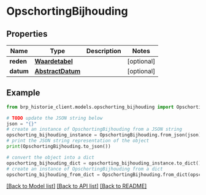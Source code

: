 # OpschortingBijhouding


## Properties

Name | Type | Description | Notes
------------ | ------------- | ------------- | -------------
**reden** | [**Waardetabel**](Waardetabel.md) |  | [optional] 
**datum** | [**AbstractDatum**](AbstractDatum.md) |  | [optional] 

## Example

```python
from brp_historie_client.models.opschorting_bijhouding import OpschortingBijhouding

# TODO update the JSON string below
json = "{}"
# create an instance of OpschortingBijhouding from a JSON string
opschorting_bijhouding_instance = OpschortingBijhouding.from_json(json)
# print the JSON string representation of the object
print(OpschortingBijhouding.to_json())

# convert the object into a dict
opschorting_bijhouding_dict = opschorting_bijhouding_instance.to_dict()
# create an instance of OpschortingBijhouding from a dict
opschorting_bijhouding_from_dict = OpschortingBijhouding.from_dict(opschorting_bijhouding_dict)
```
[[Back to Model list]](../README.md#documentation-for-models) [[Back to API list]](../README.md#documentation-for-api-endpoints) [[Back to README]](../README.md)


